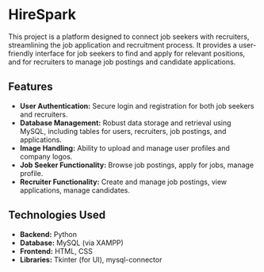 # HireSpark 

This project is a platform designed to connect job seekers with recruiters, streamlining the job application and recruitment process. It provides a user-friendly interface for job seekers to find and apply for relevant positions, and for recruiters to manage job postings and candidate applications.

## Features

*   **User Authentication:** Secure login and registration for both job seekers and recruiters.
*   **Database Management:** Robust data storage and retrieval using MySQL, including tables for users, recruiters, job postings, and applications.
*   **Image Handling:** Ability to upload and manage user profiles and company logos.
*   **Job Seeker Functionality:** Browse job postings, apply for jobs, manage profile.
*   **Recruiter Functionality:** Create and manage job postings, view applications, manage candidates.

## Technologies Used

*   **Backend:** Python
*   **Database:** MySQL (via XAMPP)
*   **Frontend:** HTML, CSS
*   **Libraries:** Tkinter (for UI), mysql-connector
